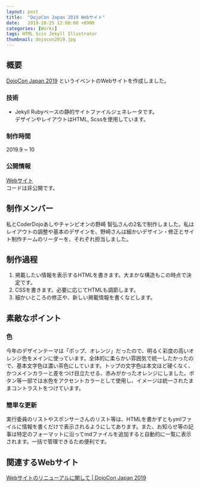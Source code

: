 ```yaml
---
layout: post
title:  "DojoCon Japan 2019 Webサイト"
date:   2019-10-25 12:00:00 +0900
categories: [Works]
tags: HTML Scss Jekyll Illustrator
thumbnail: dojocon2019.jpg
---
```

## 概要
[DojoCon Japan 2019](https://dojocon2019.coderdojo.jp/) というイベントのWebサイトを作成しました。

### 技術
- Jekyll
Rubyベースの静的サイトファイルジェネレータです。  
デザインやレイアウトはHTML, Scssを使用しています。

### 制作時間
2019.9 ~ 10

### 公開情報
[Webサイト](https://dojocon2019.coderdojo.jp/)  
コードは非公開です。

## 制作メンバー
私とCoderDojoあしやチャンピオンの野崎 智弘さんの2名で制作しました。私はレイアウトの調整や基本のデザインを、野崎さんは細かいデザイン・修正とサイト制作チームのリーダーを、それぞれ担当しました。

## 制作過程
1. 掲載したい情報を表示するHTMLを書きます。大まかな構造もこの時点で決定です。
2. CSSを書きます。必要に応じてHTMLも調節します。
3. 細かいところの修正や、新しい掲載情報を書くなどします。

## 素敵なポイント
### 色
今年のデザインテーマは「ポップ、オレンジ」だったので、明るく彩度の高いオレンジ色をメインに使っています。全体的に柔らかい雰囲気で統一したかったので、基本文字色は濃い茶色にしています。トップの文字色は本文ほど硬くなく、かつメインカラーと差をつけ目立たせる、赤みがかったオレンジにしました。ボタン等一部では水色をアクセントカラーとして使用し、イメージは統一されたままコントラストをつけています。

### 簡単な更新
実行委員のリストやスポンサーさんのリスト等は、HTMLを書かずともymlファイルに情報を書くだけで表示されるようにしてあります。また、お知らせ等の記事は特定のフォーマットに沿ってmdファイルを追加すると自動的に一覧に表示されます。一括で管理できるため便利です。

## 関連するWebサイト
[Webサイトのリニューアルに関して | DojoCon Japan 2019](https://dojocon2019.coderdojo.jp/posts/4/)
